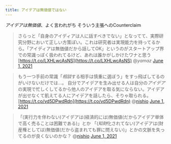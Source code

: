```yaml
---
title: アイデアは無価値ではない
---
```


*アイデアは無価値*、よく言われがち
そういう主張へのCounterclaim

 > 
 > さらっと「自身のアイディアは人に話すべきでない」となってて、実際研究分野において正しい方策ぽい。これは研究者は実現能力を持ってるから。「アイディアは無価値だから話してOK」というのがスタートアップ界での常識っぽく扱われてるけど、あれは誰かがしかけたワナと思う[https://t.co/LXHLwcAsNS](https://t.co/LXHLwcAsNS)
 > @*yamaz* [June 1, 2021](https://twitter.com/yamaz/status/1399527726642388992?ref_src=twsrc%5Etfw)

 > 
 > もう一つ手前の常識「*相談*する相手は慎重に選ぼう」をすっ飛ばしてるのがいけないだけでは…。
 > 自分でアイデアを生み出せる人は自分の*アイデア*の実現で忙しくしてるから他人のアイデアを取る気にならない。アイデアが出せなくて飢えてる人にアイデアを話したら、そりゃ取られる。 [https://t.co/vd5DPwdRdn](https://t.co/vd5DPwdRdn)
 > @[nishio](nishio.md) [June 1, 2021](https://twitter.com/nishio/status/1399577858268270593?ref_src=twsrc%5Etfw)

 > 
 > 「(実行力を伴わない)アイデアは(経済的には)無価値(だからアイデア単体で高く売ることは困難である)」とか
 > 「(*知財*化されてない)アイデアは(財産権としては)無価値(だから盗まれても罪に問えない)」とかの文脈を失ってるのが良くないのかな？
 > @[nishio](nishio.md) [June 1, 2021](https://twitter.com/nishio/status/1399580114719936518?ref_src=twsrc%5Etfw)
